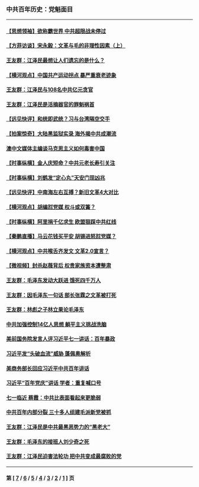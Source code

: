 ### 中共百年历史：党魁面目
---
#### [【思想领袖】欲称霸世界 中共超限战未停过](../../pages/nf1176107/n13745142.md?10150430) 
#### [【方菲访谈】宋永毅：文革与毛的非理性因素（上）](../../pages/nf1176107/n13469956.md?10150430) 
#### [王友群：江泽民最想让人们遗忘的是什么？](../../pages/nf1176107/n13408949.md?10150430) 
#### [【横河观点】中国共产运动拐点 暴严重衰老迹象](../../pages/nf1176107/n13388333.md?10150430) 
#### [王友群：江泽民与108名中共亿元贪官](../../pages/nf1176107/n13352358.md?10150430) 
#### [王友群：江泽民是活摘器官的罪魁祸首](../../pages/nf1176107/n13336903.md?10150430) 
#### [【远见快评】和统即武统？习与台湾隔空交手](../../pages/nf1176107/n13297739.md?10150430) 
#### [【拍案惊奇】大陆黑监狱实录 海外揭中共成潮流](../../pages/nf1176107/n13288853.md?10150430) 
#### [澳中文媒体主编谈马克思主义如何毒害中国](../../pages/nf1176107/n13257387.md?10150430) 
#### [【时事纵横】金人庆短命？中共元老长寿引关注](../../pages/nf1176107/n13217934.md?10150430) 
#### [【时事纵横】刘鹤发“定心丸”天安门现凶兆](../../pages/nf1176107/n13215416.md?10150430) 
#### [【远见快评】中南海左右互搏？新旧文革4大对比](../../pages/nf1176107/n13214745.md?10150430) 
#### [【横河观点】胡编怼党媒 权斗或双簧？](../../pages/nf1176107/n13210864.md?10150430) 
#### [【时事纵横】阿里捐千亿求生 欧盟狠踩中共红线](../../pages/nf1176107/n13206431.md?10150430) 
#### [【秦鹏直播】马云花钱买平安 胡锡进怒怼党媒？](../../pages/nf1176107/n13206392.md?10150430) 
#### [【横河观点】中共喉舌齐发文 文革2.0宣言？](../../pages/nf1176107/n13201248.md?10150430) 
#### [【微视频】封杀赵薇背后 权贵家族资本遭整肃](../../pages/nf1176107/n13197798.md?10150430) 
#### [王友群：毛泽东发动大跃进 饿死四千万人](../../pages/nf1176107/n13177158.md?10150430) 
#### [王友群：因毛泽东一句话 部长张霖之文革被打死](../../pages/nf1176107/n13161711.md?10150430) 
#### [王友群：林彪之子林立果论毛泽东](../../pages/nf1176107/n13128622.md?10150430) 
#### [中共加强控制14亿人思想 躺平主义挑战洗脑](../../pages/nf1176107/n13094299.md?10150430) 
#### [美前国务院发言人评习近平七一讲话：百年暴政](../../pages/nf1176107/n13066986.md?10150430) 
#### [习近平发“头破血流”威胁 蓬佩奥解析](../../pages/nf1176107/n13063604.md?10150430) 
#### [美商务部长回应习近平中共百年讲话](../../pages/nf1176107/n13062903.md?10150430) 
#### [习近平“百年党庆”讲话 学者：重复喊口号](../../pages/nf1176107/n13061411.md?10150430) 
#### [七一临近 蔡霞：中共比表面看起来更脆弱](../../pages/nf1176107/n13056418.md?10150430) 
#### [中共百年内部分裂 三十多人组建毛派新党被抓](../../pages/nf1176107/n13044023.md?10150430) 
#### [王友群：江泽民是中共最黑恶势力的“黑老大”](../../pages/nf1176107/n13022180.md?10150430) 
#### [王友群：毛泽东的接班人刘少奇之死](../../pages/nf1176107/n12991772.md?10150430) 
#### [王友群：江泽民迫害法轮功 把中共变成最腐败的党](../../pages/nf1176107/n12947347.md?10150430) 

---
#### 第 [ [7](./7.md?10150430) / [6](./6.md?10150430) / [5](./5.md?10150430) / [4](./4.md?10150430) / [3](./3.md?10150430) / [2](./2.md?10150430) / [1](./1.md?10150430) ] 页
